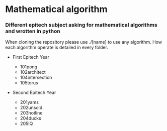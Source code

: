 # Mathematical algorithm  
### Different epitech subject asking for mathematical algorithms and wrotten in python

When cloning the repository please use ./\[name] to use any algorithm.
How each algorithm operate is detailed in every folder.  

- First Epitech Year
    - 101pong  
    - 102architect  
    - 104intersection  
    - 105torus  

- Second Epitech Year
    - 201yams  
    - 202unsold  
    - 203hotline  
    - 204ducks  
    - 205IQ  